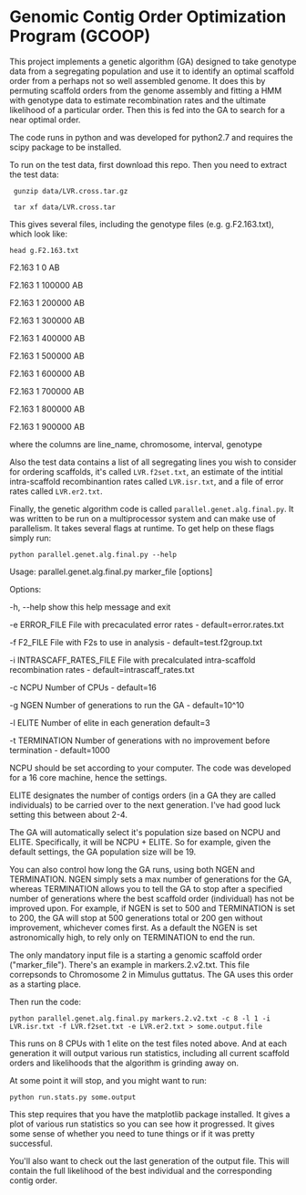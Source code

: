 # Genomic Contig Order Optimization Program (GCOOP)

This project implements a genetic algorithm (GA) designed to take genotype data from a segregating population and use it to identify an optimal scaffold order from a perhaps not so well assembled genome.
It does this by permuting scaffold orders from the genome assembly and fitting a HMM with genotype data to estimate recombination rates and the ultimate likelihood of a particular order.  Then this is fed into the GA to search for a near optimal order.

The code runs in python and was developed for python2.7 and requires the scipy package to be installed.

To run on the test data, first download this repo.  Then you need to extract the test data:

` gunzip data/LVR.cross.tar.gz` 

` tar xf data/LVR.cross.tar` 

This gives several files, including the genotype files (e.g. g.F2.163.txt), which look like:

`head g.F2.163.txt`

F2.163	1	0	AB

F2.163	1	100000	AB

F2.163	1	200000	AB

F2.163	1	300000	AB

F2.163	1	400000	AB

F2.163	1	500000	AB

F2.163	1	600000	AB

F2.163	1	700000	AB

F2.163	1	800000	AB

F2.163	1	900000	AB

where the columns are line_name, chromosome, interval, genotype

Also the test data contains a list of all segregating lines you wish to consider for ordering scaffolds, it's called `LVR.f2set.txt`, an estimate of the intitial intra-scaffold recombinantion rates called `LVR.isr.txt`, and a file of error rates called `LVR.er2.txt`.

Finally, the genetic algorithm code is called `parallel.genet.alg.final.py`. It was written to be run on a multiprocessor system and can make use of parallelism.  It takes several flags at runtime.  To get help on these flags simply run:

`python parallel.genet.alg.final.py --help`

Usage: parallel.genet.alg.final.py marker_file [options]


Options:

  -h, --help            show this help message and exit

  -e ERROR_FILE         File with precaculated error rates -
                        default=error.rates.txt
                        
  -f F2_FILE            File with F2s to use in analysis -
                        default=test.f2group.txt
                        
  -i INTRASCAFF_RATES_FILE
                        File with precalculated intra-scaffold recombination
                        rates - default=intrascaff_rates.txt
                        
  -c NCPU               Number of CPUs - default=16
  
  -g NGEN               Number of generations to run the GA - default=10^10
  
  -l ELITE              Number of elite in each generation default=3
  
  -t TERMINATION        Number of generations with no improvement before
                        termination - default=1000 

NCPU should be set according to your computer.  The code was developed for a 16 core machine, hence the settings.    

ELITE designates the number of contigs orders (in a GA they are called individuals) to be carried over to the next generation.  I've had good luck setting this between about 2-4.

The GA will automatically select it's population size based on NCPU and ELITE. Specifically, it will be NCPU + ELITE.  So for example, given the default settings, the GA population size will be 19.

You can also control how long the GA runs, using both NGEN and TERMINATION.  NGEN simply sets a max number of generations for the GA, whereas TERMINATION allows you to tell the GA to stop after a specified number of generations where the best scaffold order (individual) has not be improved upon. For example, if NGEN is set to 500 and TERMINATION is set to 200, the GA will stop at 500 generations total or 200 gen without improvement, whichever comes first.  As a default the NGEN is set astronomically high, to rely only on TERMINATION to end the run.

The only mandatory input file is a starting a genomic scaffold order ("marker_file").  There's an example in markers.2.v2.txt.  This file correpsonds to Chromosome 2 in Mimulus guttatus.  The GA uses this order as a starting place.

Then run the code:

`python parallel.genet.alg.final.py markers.2.v2.txt -c 8 -l 1 -i LVR.isr.txt -f LVR.f2set.txt -e LVR.er2.txt > some.output.file`

This runs on 8 CPUs with 1 elite on the test files noted above. And at each generation it will output various run statistics, including all current scaffold orders and likelihoods that the algorithm is grinding away on.

At some point it will stop, and you might want to run:

`python run.stats.py some.output`

This step requires that you have the matplotlib package installed.  It gives a plot of various run statistics so you can see how it progressed.  It gives some sense of whether you need to tune things or if it was pretty successful.

You'll also want to check out the last generation of the output file.  This will contain the full likelihood of the best individual and the corresponding contig order.
